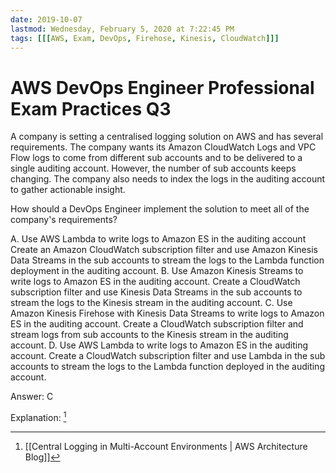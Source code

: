 ```yaml
---
date: 2019-10-07
lastmod: Wednesday, February 5, 2020 at 7:22:45 PM
tags: [[[AWS, Exam, DevOps, Firehose, Kinesis, CloudWatch]]]
---
```

# AWS DevOps Engineer Professional Exam Practices Q3

A company is setting a centralised logging solution on AWS and has several requirements. The company wants its Amazon CloudWatch Logs and VPC Flow logs to come from different sub accounts and to be delivered to a single auditing account. However, the number of sub accounts keeps changing. The company also needs to index the logs in the auditing account to gather actionable insight.

How should a DevOps Engineer implement the solution to meet all of the company's requirements?


A. Use AWS Lambda to write logs to Amazon ES in the auditing account Create an Amazon CloudWatch subscription filter and use Amazon Kinesis Data Streams in the sub accounts to stream the logs to the Lambda function deployment in the auditing account.
B. Use Amazon Kinesis Streams to write logs to Amazon ES in the auditing account. Create a CloudWatch subscription filter and use Kinesis Data Streams in the sub accounts to stream the logs to the Kinesis stream in the auditing account.
C. Use Amazon Kinesis Firehose with Kinesis Data Streams to write logs to Amazon ES in the auditing account. Create a CloudWatch subscription filter and stream logs from sub accounts to the Kinesis stream in the auditing account.
D. Use AWS Lambda to write logs to Amazon ES in the auditing account. Create a CloudWatch subscription filter and use Lambda in the sub accounts to stream the logs to the Lambda function deployed in the auditing account.

Answer: C

Explanation: [^54A8F709430E]


[^54A8F709430E]: [[Central Logging in Multi-Account Environments | AWS Architecture Blog]]

